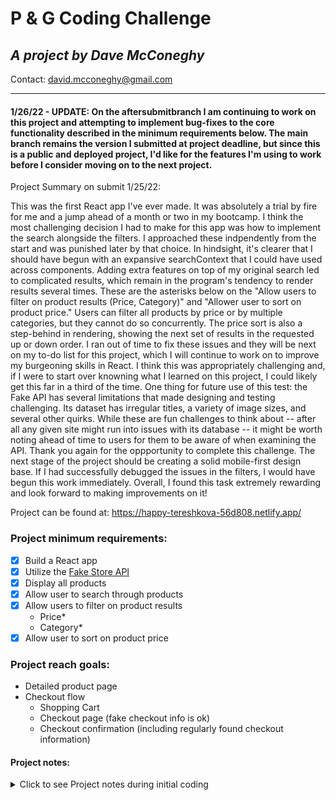 # P & G Coding Challenge

## *A project by Dave McConeghy*
Contact: david.mcconeghy@gmail.com

***

#### 1/26/22 - UPDATE: On the aftersubmitbranch I am continuing to work on this project and attempting to implement bug-fixes to the core functionality described in the minimum requirements below. The main branch remains the version I submitted at project deadline, but since this is a public and deployed project, I'd like for the features I'm using to work before I consider moving on to the next project. 





Project Summary on submit 1/25/22: 

This was the first React app I've ever made. It was absolutely a trial by fire for me and a jump ahead of a month or two in my bootcamp. I think the most challenging decision I had to make for this app was how to implement the search alongside the filters. I approached these indpendently from the start and was punished later by that choice. In hindsight, it's clearer that I should have begun with an expansive searchContext that I could have used across components. Adding extra features on top of my original search led to complicated results, which remain in the program's tendency to render results several times. These are the asterisks below on the "Allow users to filter on product results (Price, Category)" and "Allower user to sort on product price." Users can filter all products by price or by multiple categories, but they cannot do so concurrently. The price sort is also a step-behind in rendering, showing the next set of results in the requested up or down order. I ran out of time to fix these issues and they will be next on my to-do list for this project, which I will continue to work on to improve my burgeoning skills in React. I think this was appropriately challenging and, if I were to start over knowning what I learned on this project, I could likely get this far in a third of the time. One thing for future use of this test: the Fake API has several limitations that made designing and testing challenging. Its dataset has irregular titles, a variety of image sizes, and several other quirks. While these are fun challenges to think about -- after all any given site might run into issues with its database -- it might be worth noting ahead of time to users for them to be aware of when examining the API. Thank you again for the oppportunity to complete this challenge. The next stage of the project should be creating a solid mobile-first design base. If I had successfully debugged the issues in the filters, I would have begun this work immediately. Overall, I found this task extremely rewarding and look forward to making improvements on it! 

Project can be found at: https://happy-tereshkova-56d808.netlify.app/


### **Project minimum requirements:**
- [x] Build a React app
- [x] Utilize the [Fake Store API](https://fakestoreapi.com/)
- [x] Display all products
- [x] Allow user to search through products
- [x] Allow users to filter on product results
  - Price*
  - Category*
- [x] Allow user to sort on product price

### **Project reach goals:**
- Detailed product page
- Checkout flow
  - Shopping Cart
  - Checkout page (fake checkout info is ok)
  - Checkout confirmation (including regularly found checkout information)

#### Project notes:
<details>
  <summary>Click to see Project notes during initial coding</summary>

  ##### 1/19/22 - 1/20/22

    With only a few weeks of instruction in React, I knew this project would be challenging for me. My early project planning focused on making a mock component tree. This was extremely useful for a day 1 implementation of basic API calls returning all products or a single product. Initial component design used a table to hold the mapped products into iterable product cards with plenty of room for further separation into smaller components. I experimented with a react-bootstrap UI package for styling and learned a serious lesson about unecessarily trying to resolve npm audit messages. 

    Next I began to work on the search feature. Here I ran into the first of several bottlenecks. Returning a simple search worked fairly early on, but I was stuck trying to figure out how to pass the results across components. If my search was in header component I wasn't able to pass results into the body. I tried several unsuccessful solutions: prop lifting, conditional useEffect calls, and nested callbacks. Prop lifting became an issue even with a modest component hierachy. I learned the hard way that useEffect tolerates no conditionals. Nested callbacks worked but resulted in numerous unwanted state updates. I then learned about useContext, which my bootcamp covers only briefly in a future section on Redux, and I began to implement a global searchContext. Vanilla JS encapsulation has soured me on global variables, but a console inspect of Instacart revealed just how widespread their use can be (i.e., hundreds)

  #### 1/21/22 - 1/22/22
    I had less time to work on the project on these days, but I continued to explore how useContext would be the solution to passing search results across components. 

  #### 1/23/22
    I successfully implemented useContext, which meant rapid progress on the filters and sorting requirements. It wasn't enough to learn about useContext itself, though. I gained a much deeper understanding of useState and how to set variables through UI components (e.g, filter buttons and search fields). UseMemo was also key to reducing state changes for the global search context variable passing.

    One weakness of my early design was returning an array product ids instead of an object with products. This meant additional API calls for each item. With searchResults being global, it became desirable to refactor the searchhelpers to implement this change, which also resulted in changes to the design of the product cards and their containing table. After refactoring the code is more flexible and less demanding of the API. 

  #### 1/24/22
    After finishing the initial coding for sorting by price, I next turned to making category filters be multiple rather than singular and to implement the last feature of filtering by price. Returning items from a single category was straightforward, but I needed to revisit the searchContext and search component to merge/reduce multiple category results on the fly. It was quite challenging making category filters and I had to make use of what I had already learned about useState, useEffect, and useContext from creating the search feature. Very rewarding to see it work and it was fun to code. The challenge continued, however, as selecting filters was a step behind, and using filters after search results returned the full category rather than the search results category subset. It was gratifying to finally get useState and useEffect to work properly and to see the sort correctly append categories of products together which could then be sorted. In the end I realized that the design of my Category filters was a blend of two approaches: a) a select-box based category filter for search results and b) a category search button. I will return to this tomorrow to see if I can implement a fix. 

  #### 1/25/22
    I wrapped up and commited the implementation of price filtering. Filtering within search results and sorting by price are still not working as intended. Partially a design issue, the calling of exectuteSearch by different components is often overriding earlier results rather than accumulating a more intensive list of filters. An attempted rework of SearchHelpers to reduce unwanted re-renders was judged to be too lengthy for on-time product delivery. It's clear that the original logic is insufficient in precision and fails to handle variable-logging in a clear way. This means that, for example, searchResults and searchTerms are never really cleared from the SearchContext. This results in some unusual performance. Additionally, the design of the site, to load all products by default on initial app load or removal of all category checkboxes or on a null search mean that the products compound as more searches are made and the variable handling gets more inconsistent. A challenge to look forward to correcting in the future. 
<details>


### Bugs, Issues, & Refactor Tracking

  - Search **bugs** 
    - ~~"clothing" returns 0 items;~~ *Found a misplaced ) causing category and description not to be searched.* 
    -  Using multiple search terms fails if words not found in exactly that order/spacing.
    -  Potentially unwanted substring search results men's clothing retuns women's clothing
  - UseState **issue**
    - ~~~I believe searches are making un-needed calls. These are clearer with console.log in Search lines 43-44 where we can see potentially unwanted data fetching due to the order of useState/useEffect calls. Also visible during searches with products swapping places rapidly before final render?~~ *Refactor fixed this*
  - SearchHelpers **refactor** 
    - *Refactored searchHelpers (and product / productTables components) to use the API returned object rather than using productIDs and calling the API a second time*
    - ~~~Search helper takes the executeSearch and returns productIDs as an array.~~~
    - ~~~If executeSearch returned an array of product objects we could reduce API calls especially cf. useState bugs~~~
  - Categories **bug** 
    - *Refactored category code to explicitly identify the categories and pass their value to the API's built in category route."* 
    - ~~~Clicking "Men's Clothing" also returns "Women's Clothing"~~~
    - ~~~I'm incorrectly implementing useState/useEffect and the select boxes are returning on second click the first click's results. Sorting by price correctly identifies the currently checked boxes.~~~ *Fixed by correctly alinging useState and useContext variables* 
  - Sorting **bugs** **issues**
    - *issue* ~~~Price sorting works, but only on re-renders, which may mean a given search has already been overwritten. The sorting also seems to generate re-renders, which close attention to rapid re-renders can identify by the swapping of the bluish Fjallraven ($109.95) with the cheapest item Opna Women's shit ($7.95).~~~ *Refactor fixed this*   
    - *issue* Searching all products returns results from multiple categories as expected. If a category filter is then chosen, the results returned are all products from the category rather than the subset of items in that category from the search results. *A fix will require tweaks to SearchHelper's logic by checking for empty or in useContext searchTerms and then sustaining them during the filter/sorting.* 
    - *bug* ~~~Filtering to no items (all > electronics(on) > electonics(off)) should return all products again.~~~ *Fixed by changing SearchHelpers logic to only show category filters if categoryArray > 0 rather than if it was null because an empty category array isn't null (though both are falsy)*  

### What I would implement next
  - Error handling, especially for axios. More than a few times unwanted recursions locked the browser and throttled future API calls for a short while. All API calls should be wrapped with try/catch, but other error handling would have been very helpful, such as type-checking all arrays that were to be mapped or filter to throw an error rather than crash the application. 
  - Active search results. Presently terms are only passed on search form submission, not during search term entry.
  - A revised structure for search to combine it with category and price filtering. These features all work indpendently, but not in conjuction. 
  - Major design overhaul is desirable, *especially for mobile devices*. The current and modest design favors testing ease over enchanced visual appeal. This might be ideal for the next round of bug fixes before adding other components like a detailed product page, a splash/landing page, or more advanced items like cart functionality. 

   
